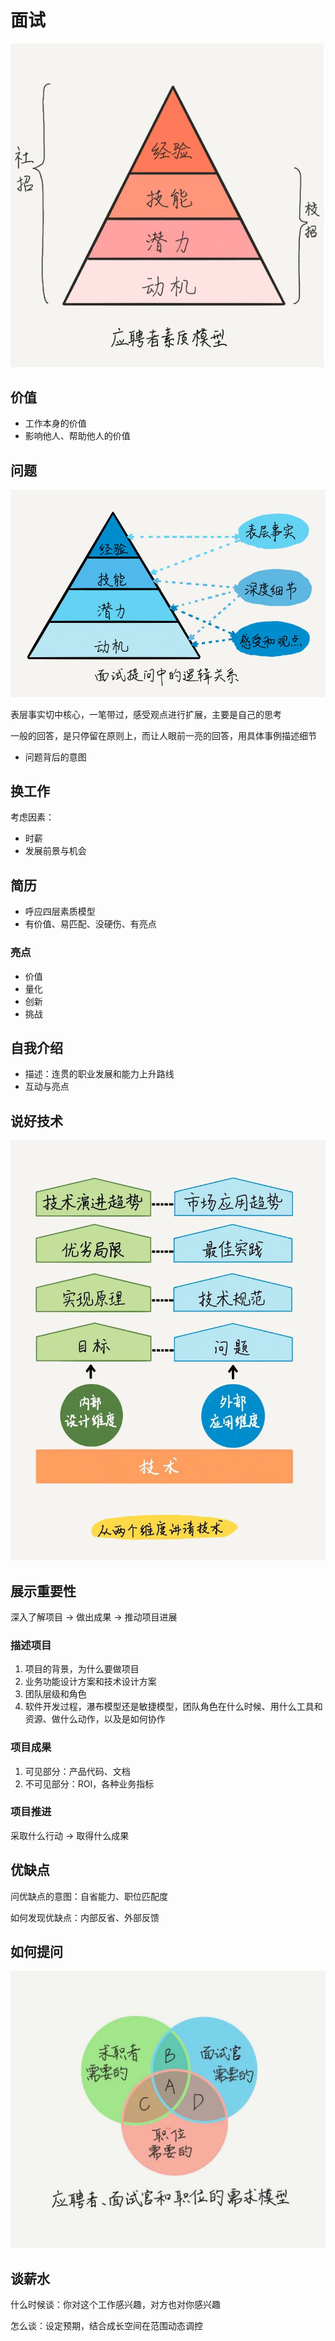 # 面试

![202279161250](/assets/202279161250.webp)

## 价值

- 工作本身的价值
- 影响他人、帮助他人的价值

## 问题

![202279164432](/assets/202279164432.webp)

表层事实切中核心，一笔带过，感受观点进行扩展，主要是自己的思考

一般的回答，是只停留在原则上，而让人眼前一亮的回答，用具体事例描述细节

- 问题背后的意图

## 换工作

考虑因素：

- 时薪
- 发展前景与机会

## 简历

- 呼应四层素质模型
- 有价值、易匹配、没硬伤、有亮点

### 亮点

- 价值
- 量化
- 创新
- 挑战

## 自我介绍

- 描述：连贯的职业发展和能力上升路线
- 互动与亮点

## 说好技术

![两个维度八个方面](/assets/2022711215055.webp)

## 展示重要性

深入了解项目 -> 做出成果 -> 推动项目进展

### 描述项目

1. 项目的背景，为什么要做项目
2. 业务功能设计方案和技术设计方案
3. 团队层级和角色
4. 软件开发过程，瀑布模型还是敏捷模型，团队角色在什么时候、用什么工具和资源、做什么动作，以及是如何协作

### 项目成果

1. 可见部分：产品代码、文档
2. 不可见部分：ROI，各种业务指标

### 项目推进

采取什么行动 -> 取得什么成果

## 优缺点

问优缺点的意图：自省能力、职位匹配度

如何发现优缺点：内部反省、外部反馈

## 如何提问

![202271221858](/assets/202271221858.webp)

## 谈薪水

什么时候谈：你对这个工作感兴趣，对方也对你感兴趣

怎么谈：设定预期，结合成长空间在范围动态调控
